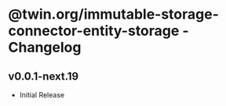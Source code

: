 # @twin.org/immutable-storage-connector-entity-storage - Changelog

## v0.0.1-next.19

- Initial Release
